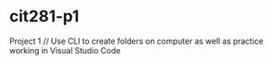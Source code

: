 # cit281-p1
 Project 1 // Use CLI to create folders on computer as well as practice working in Visual Studio Code 
